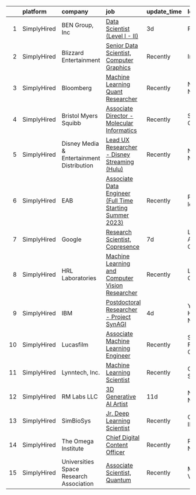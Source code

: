 

|    | platform    | company                                   | job                                                                                                                                                                 | update_time   | location             |
|---:|:------------|:------------------------------------------|:--------------------------------------------------------------------------------------------------------------------------------------------------------------------|:--------------|:---------------------|
|  1 | SimplyHired | BEN Group, Inc                            | [Data Scientist (Level I - II)](https://www.simplyhired.com/job/tmv5vgoSXu7itrWFr56ue6HeBITKBmNb720Q6QKiPbJR5PrsGndg4g?q=generative+art)                            | 3d            | Provo, UT            |
|  2 | SimplyHired | Blizzard Entertainment                    | [Senior Data Scientist, Computer Graphics](https://www.simplyhired.com/job/FiskW-Gz-FCAVeSnphMRdyWJsI2KrVP0qig6JTACI2hq1lHJkEOfoA?q=generative+art)                 | Recently      | Irvine, CA           |
|  3 | SimplyHired | Bloomberg                                 | [Machine Learning Quant Researcher](https://www.simplyhired.com/job/VPoBWZeqtsL_I-8lUeUVH-XyL3kFT6mMxT20wo9--CNiv9Uav37p5Q?q=generative+art)                        | Recently      | New York, NY         |
|  4 | SimplyHired | Bristol Myers Squibb                      | [Associate Director - Molecular Informatics](https://www.simplyhired.com/job/QtWWkNjz_Cu3ZIEtJ0B9sthqkeZ5MfHKqpcgho2hq4l3uGmX674F0Q?q=generative+art)               | Recently      | San Diego, CA        |
|  5 | SimplyHired | Disney Media & Entertainment Distribution | [Lead UX Researcher - Disney Streaming (Hulu)](https://www.simplyhired.com/job/7XMRj3xaKGPICCQDpgBy58GQz31YuYQM3_SazorKRRpWl9b--dk1Gw?q=generative+art)             | Recently      | New York, NY         |
|  6 | SimplyHired | EAB                                       | [Associate Data Engineer (Full Time Starting Summer 2023)](https://www.simplyhired.com/job/GacEolH26SrYoTYaDIiXbdqD3pheFpkBa-4d64DNtI6PwocGxl7z8w?q=generative+art) | Recently      | Remote +3 locations  |
|  7 | SimplyHired | Google                                    | [Research Scientist, Copresence](https://www.simplyhired.com/job/AAMH599ZLKi60Rhb4Co4y-4MQPUpcUQuEWrYcirrVcM_cBgJWZHb4Q?q=generative+art)                           | 7d            | Los Angeles, CA      |
|  8 | SimplyHired | HRL Laboratories                          | [Machine Learning and Computer Vision Researcher](https://www.simplyhired.com/job/5fZum6XifmrGDrfXDOuC_Lvx_Gs5BpMYm5upviIIobptsrGciLffXw?q=generative+art)          | Recently      | Lost Hills, CA       |
|  9 | SimplyHired | IBM                                       | [Postdoctoral Researcher - Project SynAGI](https://www.simplyhired.com/job/h5HBA-xig11LxYqKISsxTluC9mMZYCzWksOhvtbG97ZrXYFYE0o1xg?q=generative+art)                 | 4d            | Yorktown Heights, NY |
| 10 | SimplyHired | Lucasfilm                                 | [Associate Machine Learning Engineer](https://www.simplyhired.com/job/NHCbzWRQ1XQtyychoSUQiroJNEZKRqDcszy7P2TGP2ughvn0n-RGgA?q=generative+art)                      | Recently      | San Francisco, CA    |
| 11 | SimplyHired | Lynntech, Inc.                            | [Machine Learning Scientist](https://www.simplyhired.com/job/ufu_VB-ph6AoEQUeUko2zbfmpy49IKpMa1hvYNm5dXGCxPaJMc42dA?q=generative+art)                               | Recently      | College Station, TX  |
| 12 | SimplyHired | RM Labs LLC                               | [3D Generative AI Artist](https://www.simplyhired.com/job/0NI-_9gosau_q0F8i-ATfDXWK1m6hurcDkno7wt9YLgPFEIJJ66txA?q=generative+art)                                  | 11d           | New York, NY         |
| 13 | SimplyHired | SimBioSys                                 | [Jr. Deep Learning Scientist](https://www.simplyhired.com/job/QLKBeB213mb3gEI9hwxK3u6dwygDRzLsU5l729hCydJRHwl7Zh9bqA?q=generative+art)                              | Recently      | Chicago, IL          |
| 14 | SimplyHired | The Omega Institute                       | [Chief Digital Content Officer](https://www.simplyhired.com/job/G1D9FkrcxrKb089KGIhcUtufe9nAciOmz-Z9jgwfR-iIJFIjtOIiiw?q=generative+art)                            | Recently      | Rhinebeck, NY        |
| 15 | SimplyHired | Universities Space Research Association   | [Associate Scientist, Quantum](https://www.simplyhired.com/job/A_kNwmPauICIfo5Qu5V7PVE0zdmhMpn6G33lWYk4RtzR6S2AfVqQ5A?q=generative+art)                             | Recently      | Mountain View, CA    |